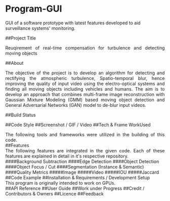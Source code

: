 # Program-GUI
GUI of a software prototype with latest features developed to aid surveillance systems' monitoring.

##Project Title
<div align="justify">
Reuqirement of real-time compensation for turbulence and detecting moving objects 
</div>

##About
<div align="justify">
The objective of the project is to develop an algorithm for detecting and rectifying the  atmospheric turbulence, Spatio-temporal blur, hence improving the quality of input video  using the electro-optical systems and finding all moving objects including vehicles and  humans. The aim is to develop an approach that combines multi-frame image reconstruction  with Gaussian Mixture Modeling (GMM) based moving object detection and General  Adversarial Networks (GAN) model to de-blur input videos. 
</div>

##Build Status

##Code Style
##Screenshot / GIF / Video
##Tech & Frame WorkUsed
<div align="justify">
The following tools and frameworks were utilized in the building of this code.
</div>
##Features
<div align="justify">
The following features are integrated in the given code. Each of these features are explained in detail in it's respective repository.
</div>
####Background Subtraction
####Edge Detection
####Object Detection
####Object Focus / Cut
####Segmentation (Instance & Semantic)
####Quality Metrics 
#####Image
#####Video
#####IOU
#####Jaccard
##Code Example
##Installation & Requirements / Development Setup
<div align="justify">
This program is originally intended to work on GPUs.
</div>
##API Reference
##User Guide
##Work under Progress
##Credit / Contributors & Owners
##Licence
##Feedback
